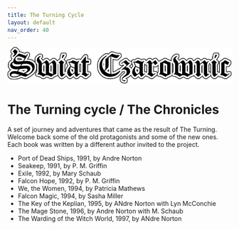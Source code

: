 ```yaml
---
title: The Turning Cycle
layout: default
nav_order: 40
---
```


![Witch World](../assets/img/swiat_czarownic.png "Witch World")

# The Turning cycle / The Chronicles

A set of journey and adventures that came as the result of The Turning. Welcome back some of the old protagonists and some of the new ones. Each book was written by a different author invited to the project.

* Port of Dead Ships, 1991, by Andre Norton
* Seakeep, 1991, by P. M. Griffin
* Exile, 1992, by Mary Schaub
* Falcon Hope, 1992, by P. M. Griffin
* We, the Women, 1994, by Patricia Mathews
* Falcon Magic, 1994, by Sasha Miller
* The Key of the Keplian, 1995, by ANdre Norton with Lyn McConchie
* The Mage Stone, 1996, by Andre Norton with M. Schaub
* The Warding of the Witch World, 1997, by ANdre Norton
